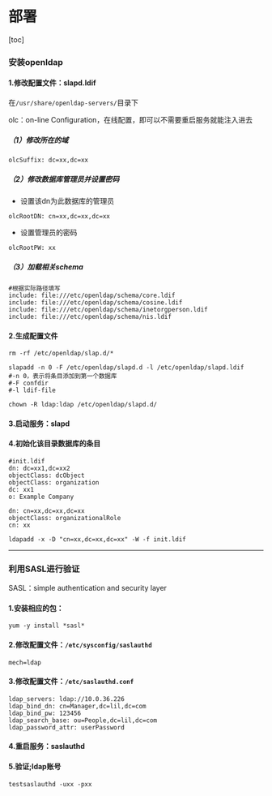 # 部署
[toc]
### 安装openldap

#### 1.修改配置文件：slapd.ldif
在`/usr/share/openldap-servers/`目录下

olc：on-line Configuration，在线配置，即可以不需要重启服务就能注入进去

##### （1）修改所在的域
```shell
olcSuffix: dc=xx,dc=xx
```
##### （2）修改数据库管理员并设置密码
* 设置该dn为此数据库的管理员
```shell
olcRootDN: cn=xx,dc=xx,dc=xx
```
* 设置管理员的密码
```shell
olcRootPW: xx					
```
##### （3）加载相关schema
```shell
#根据实际路径填写
include: file:///etc/openldap/schema/core.ldif
include: file:///etc/openldap/schema/cosine.ldif
include: file:///etc/openldap/schema/inetorgperson.ldif
include: file:///etc/openldap/schema/nis.ldif
```
#### 2.生成配置文件
```shell
rm -rf /etc/openldap/slap.d/*

slapadd -n 0 -F /etc/openldap/slapd.d -l /etc/openldap/slapd.ldif
#-n 0，表示将条目添加到第一个数据库
#-F confdir
#-l ldif-file

chown -R ldap:ldap /etc/openldap/slapd.d/
```

#### 3.启动服务：slapd

#### 4.初始化该目录数据库的条目
```shell
#init.ldif
dn: dc=xx1,dc=xx2
objectClass: dcObject
objectClass: organization
dc: xx1
o: Example Company

dn: cn=xx,dc=xx,dc=xx
objectClass: organizationalRole
cn: xx
```
```shell
ldapadd -x -D "cn=xx,dc=xx,dc=xx" -W -f init.ldif
```

***

### 利用SASL进行验证
SASL：simple authentication and security layer
#### 1.安装相应的包：
```shell
yum -y install *sasl*
```

#### 2.修改配置文件：`/etc/sysconfig/saslauthd`
```shell
mech=ldap
```

#### 3.修改配置文件：`/etc/saslauthd.conf`
```shell
ldap_servers: ldap://10.0.36.226
ldap_bind_dn: cn=Manager,dc=lil,dc=com
ldap_bind_pw: 123456
ldap_search_base: ou=People,dc=lil,dc=com
ldap_password_attr: userPassword
```

#### 4.重启服务：saslauthd

#### 5.验证;ldap账号
```shell
testsaslauthd -uxx -pxx
```
